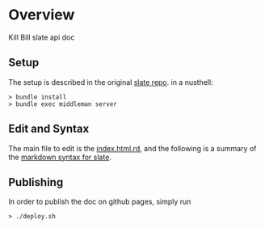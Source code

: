 # Overview

Kill Bill slate api doc

## Setup

The setup is described in the original [slate repo](https://github.com/lord/slate). in a nusthell:

```
> bundle install
> bundle exec middleman server
```


## Edit and Syntax

The main file to edit is the [index.html.rd](https://github.com/killbill/slate/blob/master/source/index.html.md), and the following is a summary of the [markdown syntax for slate](https://github.com/lord/slate/wiki/Markdown-Syntax).


## Publishing

In order to publish the doc on github pages, simply run

```
> ./deploy.sh
```




